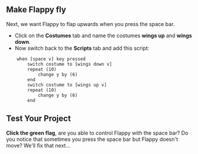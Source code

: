 ## Make Flappy fly

Next, we want Flappy to flap upwards when you press the space bar.



+ Click on the __Costumes__ tab and name the costumes **wings up** and **wings down**.
+ Now switch back to the __Scripts__ tab and add this script:
```blocks
    when [space v] key pressed
        switch costume to [wings down v]
        repeat (10)
            change y by (6)
        end
        switch costume to [wings up v]
        repeat (10)
            change y by (6)
        end
```

## Test Your Project

__Click the green flag__, are you able to control Flappy with the space bar? Do you notice that sometimes you press the space bar but Flappy doesn't move? We'll fix that next...



